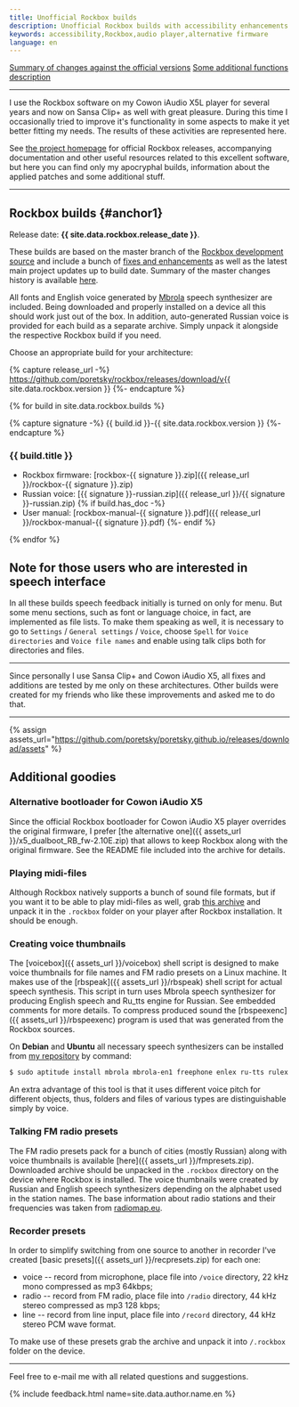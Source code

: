 ```yaml
---
title: Unofficial Rockbox builds
description: Unofficial Rockbox builds with accessibility enhancements and fixes.
keywords: accessibility,Rockbox,audio player,alternative firmware
language: en
---
```


[Summary of changes against the official versions](summary.md)
[Some additional functions description](features.md)

----

I use the Rockbox software on my Cowon iAudio X5L player for
several years and now on Sansa Clip+ as well with great
pleasure. During this time I occasionally tried to improve it's
functionality in some aspects to make it yet better fitting my
needs. The results of these activities are represented here.

See [the project homepage](http://www.rockbox.org/)
for official Rockbox releases, accompanying documentation and other
useful resources related to this excellent software, but here you can
find only my apocryphal builds, information about the applied patches
and some additional stuff.

----

## Rockbox builds {#anchor1}

Release date: **{{ site.data.rockbox.release_date }}**.

These builds are based on the master branch of the
[Rockbox development source](http://git.rockbox.org/)
and include a bunch of
[fixes and enhancements](summary.md)
as well as the latest main project updates up to build date. Summary
of the master changes history is available
[here](http://www.rockbox.org/wiki/MajorChanges).

All fonts and English voice generated by
[Mbrola](https://github.com/numediart/MBROLA)
speech synthesizer are included. Being downloaded and properly
installed on a device all this should work just out of the box. In
addition, auto-generated Russian voice is provided for each build as a
separate archive. Simply unpack it alongside the respective Rockbox
build if you need.

Choose an appropriate build for your architecture:

{% capture release_url -%}
https://github.com/poretsky/rockbox/releases/download/v{{ site.data.rockbox.version }}
{%- endcapture %}

{% for build in site.data.rockbox.builds %}

{% capture signature -%}
{{ build.id }}-{{ site.data.rockbox.version }}
{%- endcapture %}

### {{ build.title }}

- Rockbox firmware:
  [rockbox-{{ signature }}.zip]({{ release_url }}/rockbox-{{ signature }}.zip)
- Russian voice:
  [{{ signature }}-russian.zip]({{ release_url }}/{{ signature }}-russian.zip)
{% if build.has_doc -%}
- User manual:
  [rockbox-manual-{{ signature }}.pdf]({{ release_url }}/rockbox-manual-{{ signature }}.pdf)
{%- endif %}

{% endfor %}

## Note for those users who are interested in speech interface

In all these builds speech feedback initially is turned on only for
menu. But some menu sections, such as font or language choice, in
fact, are implemented as file lists. To make them speaking as well, it
is necessary to go to `Settings` / `General settings` / `Voice`, choose
`Spell` for `Voice directories` and `Voice file names` and enable using talk
clips both for directories and files.

----

Since personally I use Sansa Clip+ and Cowon iAudio X5, all fixes and
additions are tested by me only on these architectures. Other builds
were created for my friends who like these improvements and asked me
to do that.

----

{% assign assets_url="https://github.com/poretsky/poretsky.github.io/releases/download/assets" %}

## Additional goodies

### Alternative bootloader for Cowon iAudio X5

Since the official Rockbox bootloader for Cowon iAudio X5 player
overrides the original firmware, I prefer
[the alternative one]({{ assets_url }}/x5_dualboot_RB_fw-2.10E.zip)
that allows to keep Rockbox along with the original firmware. See the
README file included into the archive for details.

### Playing midi-files

Although Rockbox natively supports a bunch of sound file formats, but
if you want it to be able to play midi-files as well, grab
[this archive](http://download.rockbox.org/useful/midi-patchset.tbz2)
and unpack it in the `.rockbox` folder on your player after
Rockbox installation. It should be enough.

### Creating voice thumbnails

The [voicebox]({{ assets_url }}/voicebox) shell script is designed
to make voice thumbnails for file names and FM radio presets on a
Linux machine. It makes use of the [rbspeak]({{ assets_url }}/rbspeak)
shell script for actual speech synthesis. This script in turn uses
Mbrola speech synthesizer for producing English speech and Ru_tts
engine for Russian. See embedded comments for more details. To
compress produced sound the [rbspeexenc]({{ assets_url }}/rbspeexenc)
program is used that was generated from the Rockbox sources.

On **Debian** and **Ubuntu** all necessary speech synthesizers can be
installed from
[my repository](../packages/index.md)
by command:

```bash
$ sudo aptitude install mbrola mbrola-en1 freephone enlex ru-tts rulex
```

An extra advantage of this tool is that it uses different voice pitch
for different objects, thus, folders and files of various types are
distinguishable simply by voice.

### Talking FM radio presets

The FM radio presets pack for a bunch of cities (mostly Russian) along
with voice thumbnails is available [here]({{ assets_url }}/fmpresets.zip).
Downloaded archive should be unpacked in the `.rockbox` directory on
the device where Rockbox is installed. The voice thumbnails were
created by Russian and English speech synthesizers depending on the
alphabet used in the station names. The base information about radio
stations and their frequencies was taken from
[radiomap.eu](http://radiomap.eu).

### Recorder presets

In order to simplify switching from one source to another in recorder
I've created [basic presets]({{ assets_url }}/recpresets.zip)
for each one:

- voice -- record from microphone, place file into `/voice` directory,
  22 kHz mono compressed as mp3 64kbps;
- radio -- record from FM radio, place file into `/radio` directory, 44
  kHz stereo compressed as mp3 128 kbps;
- line -- record from line input, place file into `/record` directory,
  44 kHz stereo PCM wave format.

To make use of these presets grab the archive and unpack it into
`/.rockbox` folder on the device.

----

Feel free to e-mail me with all related questions and suggestions.

{% include feedback.html name=site.data.author.name.en %}
